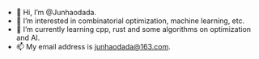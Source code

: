 - 👋 Hi, I’m @Junhaodada.
- 👀 I’m interested in combinatorial optimization, machine learning, etc.
- 🌱 I’m currently learning cpp, rust and some algorithms on optimization and AI.
- 📫 My email address is junhaodada@163.com.

<!---
Junhaodada/Junhaodada is a ✨ special ✨ repository because its `README.md` (this file) appears on your GitHub profile.
You can click the Preview link to take a look at your changes.
--->
